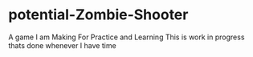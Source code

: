 # potential-Zombie-Shooter
A game I am Making For Practice and Learning
This is work in progress thats done whenever I have time
